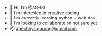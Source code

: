- 👋 Hi, I’m @AG-93
- 👀 I’m interested in creative coding
- 🌱 I’m currently learning python + web dev
- 💞️ I’m looking to collaborate on not sure yet
- 📫 apechhya.gurung@gmail.com

<!---
AG-93/AG-93 is a ✨ special ✨ repository because its `README.md` (this file) appears on your GitHub profile.
You can click the Preview link to take a look at your changes.
--->
